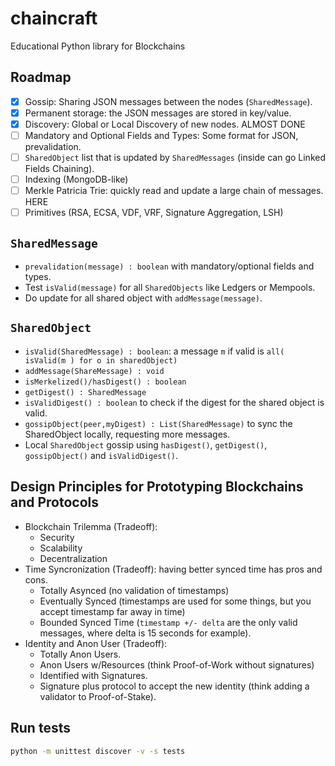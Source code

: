 # chaincraft
Educational Python library for Blockchains

## Roadmap

- [x] Gossip: Sharing JSON messages between the nodes (`SharedMessage`).
- [x] Permanent storage: the JSON messages are stored in key/value.
- [x] Discovery: Global or Local Discovery of new nodes. ALMOST DONE
- [ ] Mandatory and Optional Fields and Types: Some format for JSON, prevalidation.
- [ ] `SharedObject` list that is updated by `SharedMessages` (inside can go Linked Fields Chaining). 
- [ ] Indexing (MongoDB-like)
- [ ] Merkle Patricia Trie: quickly read and update a large chain of messages. HERE
- [ ] Primitives (RSA, ECSA, VDF, VRF, Signature Aggregation, LSH)

## `SharedMessage`

- `prevalidation(message) : boolean` with mandatory/optional fields and types.
- Test `isValid(message)` for all `SharedObjects` like Ledgers or Mempools.
- Do update for all shared object with `addMessage(message)`.

## `SharedObject`

- `isValid(SharedMessage) : boolean`: a message `m` if valid is `all( isValid(m ) for o in sharedObject)`
- `addMessage(ShareMessage) : void`
- `isMerkelized()/hasDigest() : boolean`
- `getDigest() : SharedMessage`
- `isValidDigest() : boolean` to check if the digest for the shared object is valid.
- `gossipObject(peer,myDigest) : List(SharedMessage)` to sync the SharedObject locally, requesting more messages.
- Local `SharedObject` gossip using `hasDigest()`, `getDigest()`, `gossipObject()` and `isValidDigest()`. 

## Design Principles for Prototyping Blockchains and Protocols

- Blockchain Trilemma (Tradeoff):
    - Security
    - Scalability
    - Decentralization
- Time Syncronization (Tradeoff): having better synced time has pros and cons.
    - Totally Asynced (no validation of timestamps)
    - Eventually Synced (timestamps are used for some things, but you accept timestamp far away in time)
    - Bounded Synced Time (`timestamp +/- delta` are the only valid messages, where delta is 15 seconds for example).
- Identity and Anon User (Tradeoff):
    - Totally Anon Users.
    - Anon Users w/Resources (think Proof-of-Work without signatures)
    - Identified with Signatures.
    - Signature plus protocol to accept the new identity (think adding a validator to Proof-of-Stake).

## Run tests

```bash
python -m unittest discover -v -s tests
```
